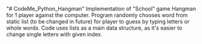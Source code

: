 "# CodeMe_Python_Hangman" 
Implementation of "School" game Hangman for 1 player against the computer.
Program randomly chooses word from static list (to be changed in future)
for player to guess by typing letters or whole words.
Code uses lists as a main data structure, as it's easier to change single letters with given index.

